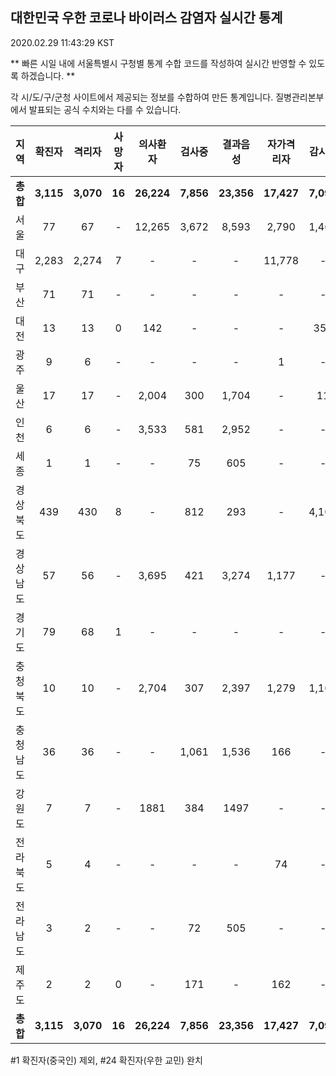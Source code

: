 
## 대한민국 우한 코로나 바이러스 감염자 실시간 통계
2020.02.29 11:43:29 KST

** 빠른 시일 내에 서울특별시 구청별 통계 수합 코드를 작성하여 실시간 반영할 수 있도록 하겠습니다. **

각 시/도/구/군청 사이트에서 제공되는 정보를 수합하여 만든 통계입니다.
질병관리본부에서 발표되는 공식 수치와는 다를 수 있습니다.


        
|  지역  | 확진자 |  격리자  |  사망자  |  의사환자  |  검사중  |  결과음성  |  자가격리자  |  감시중  |  감시해제  |  완치  |
|:------:|:------:|:--------:|:--------:|:----------:|:--------:|:----------------:|:------------:|:--------:|:----------:|:--:|
|**총합**|**3,115**|**3,070**|**16**|**26,224**|**7,856**|**23,356**|**17,427**|**7,090**|**3,356**|**28**|
|서울|77|67|-|12,265|3,672|8,593|2,790|1,460|1,330|10|
|대구|2,283|2,274|7 |-|-|-|11,778|-|-|2 |
|부산|71|71|-|-|-|-|-|-|-|-|
|대전|13|13|0|142|-|-|-|353|1703|-|
|광주|9|6|-|-|-|-|1|-|-|2|
|울산|17|17|-|2,004|300|1,704|-|11|18|-|
|인천|6|6|-|3,533|581|2,952|-|-|-|-|
|세종|1|1|-|-|75|605|-|-|-|-|
|경상북도|439|430|8|-|812|293|-|4,106|178|1|
|경상남도|57|56|-|3,695|421|3,274|1,177|-|-|1|
|경기도|79|68|1|-|-|-|-|-|-|10|
|충청북도|10|10|-|2,704|307|2,397|1,279|1,160|119|-|
|충청남도|36|36|-|-|1,061|1,536|166|-|-|-|
|강원도|7|7|-|1881|384|1497|-|-|-|-|
|전라북도|5|4|-|-|-|-|74|-|-|1|
|전라남도|3|2|-|-|72|505|-|-|1|1|
|제주도|2|2|0|-|171|-|162|-|7|-|
|**총합**|**3,115**|**3,070**|**16**|**26,224**|**7,856**|**23,356**|**17,427**|**7,090**|**3,356**|**28**|

        

#1 확진자(중국인) 제외, #24 확진자(우한 교민) 완치
